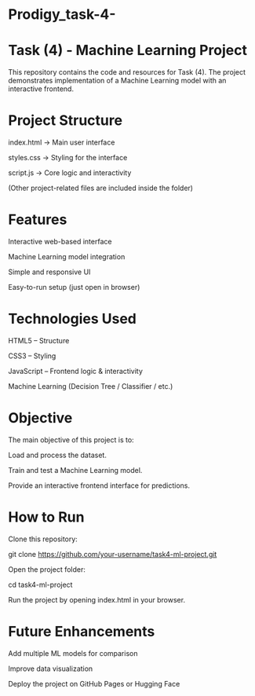 # Prodigy_task-4-
# Task (4) - Machine Learning Project 

This repository contains the code and resources for Task (4). The project demonstrates implementation of a Machine Learning model with an interactive frontend.

# Project Structure

index.html → Main user interface

styles.css → Styling for the interface

script.js → Core logic and interactivity

(Other project-related files are included inside the folder)

# Features

Interactive web-based interface

Machine Learning model integration

Simple and responsive UI

Easy-to-run setup (just open in browser)

# Technologies Used

HTML5 – Structure

CSS3 – Styling

JavaScript – Frontend logic & interactivity

Machine Learning (Decision Tree / Classifier / etc.)
# Objective

The main objective of this project is to:

Load and process the dataset.

Train and test a Machine Learning model.

Provide an interactive frontend interface for predictions.

# How to Run

Clone this repository:

git clone https://github.com/your-username/task4-ml-project.git


Open the project folder:

cd task4-ml-project


Run the project by opening index.html in your browser.

# Future Enhancements

Add multiple ML models for comparison

Improve data visualization

Deploy the project on GitHub Pages or Hugging Face
